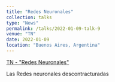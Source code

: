 ```yaml
---
title: "Redes Neuronales"
collection: talks
type: "News"
permalink: /talks/2022-01-09-talk-9
venue: "TN"
date: 2022-01-09
location: "Buenos Aires, Argentina"
---
```


[TN - "Redes Neuronales"](https://tn.com.ar/opinion/2022/01/09/redes-neuronales-artificiales-de-los-videojuegos-a-la-salud/)

Las Redes neuronales descontracturadas




